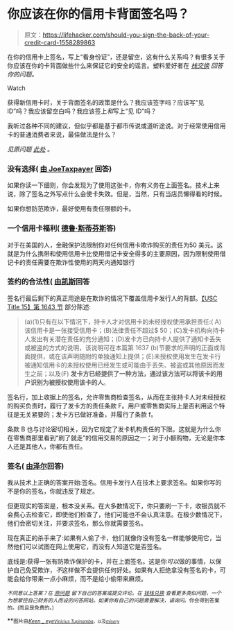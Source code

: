 # 你应该在你的信用卡背面签名吗？

> 原文：<https://lifehacker.com/should-you-sign-the-back-of-your-credit-card-1558289863>

在你的信用卡上签名，写上“看身份证”，还是留空，这有什么关系吗？有很多关于你应该在你的卡背面做些什么来保证它的安全的谣言。塑料爱好者在 [*栈交换*](http://superuser.com/?utm_source=lifehacker&utm_medium=syndication&utm_campaign=crowdhacker&utm_content=money-112) *回答你的问题。*

Watch

获得新信用卡时，关于背面签名的政策是什么？我应该签字吗？应该写“见 ID”吗？我应该留空白吗？我应该签上*和*写上“见 ID”吗？

我听过各种不同的建议，但似乎都是基于都市传说或道听途说。对于经常使用信用卡的普通消费者来说，最佳做法是什么？

*见原问题* [*此处*](http://money.stackexchange.com/q/26810/7776?utm_source=lifehacker&utm_medium=syndication&utm_campaign=crowdhacker&utm_content=money-112) *。*

### 没有选择( [由 JoeTaxpayer](http://money.stackexchange.com/a/26813/187?utm_source=lifehacker&utm_medium=syndication&utm_campaign=crowdhacker&utm_content=money-112) 回答)

如果你读一下细则，你会发现为了使用这张卡，你有义务在上面签名。技术上来说，除了签名之外写点什么会使卡失效。但是，当然，只有当店员懒得看的时候。

如果你想防范欺诈，最好使用有责任限额的卡。

### 一个信用卡福利( [德鲁·斯蒂芬斯](http://money.stackexchange.com/questions/26810/should-i-sign-the-back-of-my-credit-card/26813#comment39112_26813?utm_source=lifehacker&utm_medium=syndication&utm_campaign=crowdhacker&utm_content=money-112)答)

对于在美国的人，金融保护法限制你对任何信用卡欺诈购买的责任为50 美元。这就是为什么携带和使用信用卡比使用借记卡安全得多的主要原因，因为限制使用借记卡的责任需要在欺诈性使用的两天内通知银行

### 签约的合法性( [由凯斯](http://money.stackexchange.com/a/26843/4637?utm_source=lifehacker&utm_medium=syndication&utm_campaign=crowdhacker&utm_content=money-112)回答

签名行最后剩下的真正用途是在欺诈的情况下覆盖信用卡发行人的背部。[【USC Title 15】第 1643 节](http://www.law.cornell.edu/uscode/text/15/1643) 部分陈述:

> (a)(1)只有在以下情况下，持卡人才对信用卡的未经授权使用承担责任:( A)该信用卡是一张接受信用卡；(B)法律责任不超过$ 50；(C)发卡机构向持卡人发出有关潜在责任的充分通知；(D)发卡方已向持卡人提供了通知卡丢失或被盗的方式的说明，该说明可在本篇第 1637 (b)节要求的声明的正面或背面提供，或在该声明随附的单独通知上提供；(E)未授权使用发生在发卡行被通知信用卡的未授权使用已经发生或可能由于丢失、被盗或其他原因而发生之前；以及(F) **发卡方已经提供了一种方法，通过该方法可以将该卡的用户识别为被授权使用该卡的人**。

签名行，加上收据上的签名，允许零售商检查签名，从而在主张持卡人对未经授权的购买负责时，履行了发卡方的责任条款 F。用户或零售商实际上是否利用这个特征是无关紧要的；发卡方已做好准备，并履行了条款 f。

条款 B 也与讨论密切相关，因为它规定了发卡机构责任的下限。这就是为什么你在零售商那里看到“刷了就走”的信用交易的原因之一；对于小额购物，无论是你本人还是其他人，你都有责任。

### 签名( [由泽尔](http://money.stackexchange.com/a/26825/12242?utm_source=lifehacker&utm_medium=syndication&utm_campaign=crowdhacker&utm_content=money-112)回答)

我从技术上正确的答案开始:签名。信用卡发行人在技术上要求签名。如果你写的不是你的签名，你就违反了规定。

但更现实的答案是，根本没关系。在大多数情况下，你只要刷一下卡，收银员就不会费心去检查它，即使他们检查了，他们可能也不会认真注意。在极少数情况下，他们会密切关注，并要求签名，那么你就需要签名。

现在真正的杀手来了:如果有人偷了卡，他们就像你没有签名一样能够使用它，当然他们可以试图在网上使用它，而没有人知道它是否签名。

底线是:获得一张有防欺诈保护的卡，并在上面签名。这是你*可以*做的事情，以保护自己免受欺诈，*不*这样做不会提供任何好处。如果有人拒绝拿没有签名的卡，可能会给你带来一点小麻烦，而不是给小偷带来麻烦。

<small>*不同意以上答案？在*</small> [<small>*原问题*</small>](http://money.stackexchange.com/q/26810/7776?utm_source=lifehacker&utm_medium=syndication&utm_campaign=crowdhacker&utm_content=money-112) <small>*留下自己的答案或提交评论。在*</small> [<small>*钱栈兑换*</small>](http://money.stackexchange.com/?utm_source=lifehacker&utm_medium=syndication&utm_campaign=crowdhacker&utm_content=money-112) <small>*查看更多类似问题，一个为想掌控自己财务的人而设的问答网站。如果你有自己的问题需要解决，请询问*</small>[<small></small>](http://money.stackexchange.com/questions/ask?utm_source=lifehacker&utm_medium=syndication&utm_campaign=crowdhacker&utm_content=money-112109)*<small>*。你会得到答案的。(而且是免费的。)*</small>*

**<small>图片由</small>*[*<small>Keen _ eye</small>*](http://www.shutterstock.com/pic.mhtml?id=133513625&src=id)*<small></small>*<small>[*<small>Vinicius Tupinamba</small>*](http://www.shutterstock.com/pic.mhtml?id=2650712&src=id)*<small>，以及</small>*[*<small>misery</small>*](http://www.shutterstock.com/pic.mhtml?id=115389232&src=id)</small>*

*<small></small>*